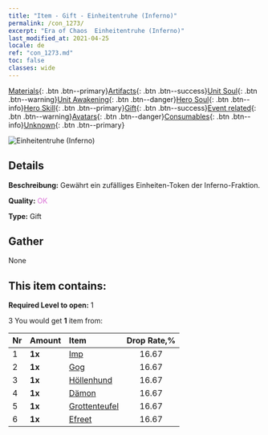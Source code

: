 ```yaml
---
title: "Item - Gift - Einheitentruhe (Inferno)"
permalink: /con_1273/
excerpt: "Era of Chaos  Einheitentruhe (Inferno)"
last_modified_at: 2021-04-25
locale: de
ref: "con_1273.md"
toc: false
classes: wide
---
```

 [Materials](/ItemsDE/){: .btn .btn--primary}[Artifacts](/ItemsDE/Artifacts/){: .btn .btn--success}[Unit Soul](/ItemsDE/UnitSoul/){: .btn .btn--warning}[Unit Awakening](/ItemsDE/UnitAwakening/){: .btn .btn--danger}[Hero Soul](/ItemsDE/HeroSoul/){: .btn .btn--info}[Hero Skill](/ItemsDE/HeroSkill/){: .btn .btn--primary}[Gift](/ItemsDE/Gift/){: .btn .btn--success}[Event related](/ItemsDE/Events/){: .btn .btn--warning}[Avatars](/ItemsDE/Avatars/){: .btn .btn--danger}[Consumables](/ItemsDE/Consumables/){: .btn .btn--info}[Unknown](/ItemsDE/Unknown/){: .btn .btn--primary}

 ![Einheitentruhe (Inferno)](/images/t/i_904005.png)

## Details
 **Beschreibung:** Gewährt ein zufälliges Einheiten-Token der Inferno-Fraktion.

 **Quality:** <span style="color: #DA70D6">OK</span>

 **Type:** Gift

## Gather

  None

## This item contains:

 **Required Level to open:** 1

 3 You would get **1** item  from:

  | Nr | Amount |     Item    | Drop Rate,% |
  |:---|:-------|:------------|:---------:|
  | 1 |  **1x** | [Imp](/ItemsDE/unt_226/) | 16.67 | 
  | 2 |  **1x** | [Gog](/ItemsDE/unt_227/) | 16.67 | 
  | 3 |  **1x** | [Höllenhund](/ItemsDE/unt_228/) | 16.67 | 
  | 4 |  **1x** | [Dämon](/ItemsDE/unt_229/) | 16.67 | 
  | 5 |  **1x** | [Grottenteufel](/ItemsDE/unt_230/) | 16.67 | 
  | 6 |  **1x** | [Efreet](/ItemsDE/unt_231/) | 16.67 | 
